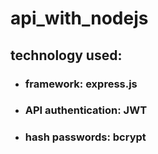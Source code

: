 # api_with_nodejs
## technology used:
* ### framework: express.js
* ### API authentication: JWT
* ### hash passwords: bcrypt
